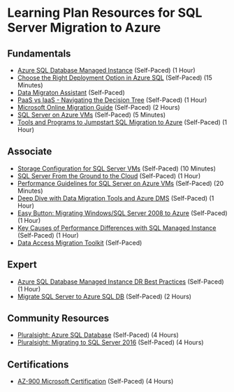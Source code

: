 # Learning Plan Resources for SQL Server Migration to Azure

## Fundamentals

* [Azure SQL Database Managed Instance](https://myignite.techcommunity.microsoft.com/sessions/81047) (Self-Paced) (1 Hour)
* [Choose the Right Deployment Option in Azure SQL](https://docs.microsoft.com/en-us/azure/sql-database/sql-database-paas-vs-sql-server-iaas) (Self-Paced) (15 Minutes)
* [Data Migraton Assistant](https://docs.microsoft.com/en-us/sql/dma/dma-overview) (Self-Paced)
* [PaaS vs IaaS - Navigating the Decision Tree]() (Self-Paced) (1 Hour)
* [Microsoft Online Migration Guide](https://datamigration.microsoft.com/) (Self-Paced) (2 Hours)
* [SQL Server on Azure VMs](https://docs.microsoft.com/en-us/azure/virtual-machines/windows/sql/virtual-machines-windows-sql-server-iaas-overview) (Self-Paced) (5 Minutes)
* [Tools and Programs to Jumpstart SQL Migration to Azure](https://myignite.techcommunity.microsoft.com/sessions/83389?source=sessions) (Self-Paced) (1 Hour)

## Associate

* [Storage Configuration for SQL Server VMs](https://docs.microsoft.com/en-us/azure/virtual-machines/windows/sql/virtual-machines-windows-sql-server-storage-configuration) (Self-Paced) (10 Minutes)
* [SQL Server From the Ground to the Cloud](https://myignite.techcommunity.microsoft.com/sessions/81032) (Self-Paced) (1 Hour)
* [Performance Guidelines for SQL Server on Azure VMs](https://docs.microsoft.com/en-us/azure/virtual-machines/windows/sql/virtual-machines-windows-sql-performance) (Self-Paced) (20 Minutes)
* [Deep Dive with Data Migration Tools and Azure DMS](https://myignite.techcommunity.microsoft.com/sessions/81154) (Self-Paced) (1 Hour)
* [Easy Button: Migrating Windows/SQL Server 2008 to Azure](https://myignite.techcommunity.microsoft.com/sessions/84439) (Self-Paced) (1 Hour)
* [Key Causes of Performance Differences with SQL Managed Instance](https://azure.microsoft.com/blog/key-causes-of-performance-differences-between-sql-managed-instance-and-sql-server/) (Self-Paced) (1 Hour)
* [Data Access Migration Toolkit](https://marketplace.visualstudio.com/items?itemName=ms-databasemigration.data-access-migration-toolkit) (Self-Paced)

## Expert

* [Azure SQL Database Managed Instance DR Best Practices](https://myignite.techcommunity.microsoft.com/sessions/83753) (Self-Paced) (1 Hour)
* [Migrate SQL Server to Azure SQL DB](https://docs.microsoft.com/en-us/azure/dms/tutorial-sql-server-to-azure-sql) (Self-Paced) (2 Hours)

## Community Resources

* [Pluralsight: Azure SQL Database](https://www.pluralsight.com/courses/azure-sql-database-dba) (Self-Paced) (4 Hours)
* [Pluralsight: Migrating to SQL Server 2016](https://www.pluralsight.com/courses/sqlserver-2016-upgrading-migrating) (Self-Paced) (4 Hours)

## Certifications

* [AZ-900 Microsoft Certification](https://docs.microsoft.com/en-us/learn/certifications/exams/az-900) (Self-Paced) (4 Hours)
